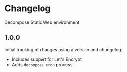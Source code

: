 # Changelog

Decompose Static Web environment

## 1.0.0

Initial tracking of changes using a version and changelog.

- Includes support for Let's Encrypt
- Adds `decompose cron` process
